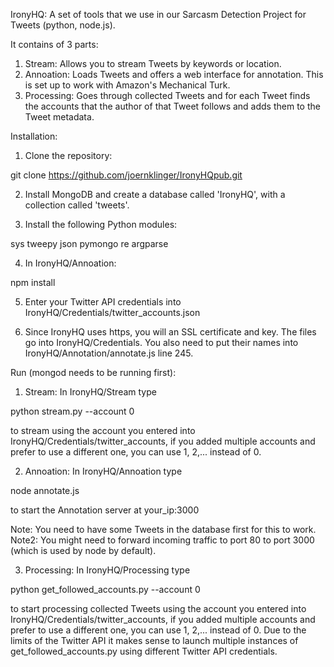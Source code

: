 IronyHQ: A set of tools that we use in our Sarcasm Detection Project for Tweets (python, node.js).

It contains of 3 parts:

1. Stream: Allows you to stream Tweets by keywords or location.
2. Annoation: Loads Tweets and offers a web interface for annotation. This is set up to work with Amazon's Mechanical Turk.
3. Processing: Goes through collected Tweets and for each Tweet finds the accounts that the author of that Tweet follows and adds them to the Tweet metadata.

Installation:

1. Clone the repository:

git clone https://github.com/joernklinger/IronyHQpub.git

2. Install MongoDB and create a database called 'IronyHQ', with a collection called 'tweets'.

3. Install the following Python modules:

sys
tweepy
json
pymongo
re
argparse

4. In IronyHQ/Annoation:

npm install

5. Enter your Twitter API credentials into IronyHQ/Credentials/twitter_accounts.json

6. Since IronyHQ uses https, you will an SSL certificate and key. The files go into IronyHQ/Credentials. You also need to put their names into IronyHQ/Annotation/annotate.js line 245.

Run (mongod needs to be running first):

1. Stream: In IronyHQ/Stream type

python stream.py --account 0

to stream using the account you entered into IronyHQ/Credentials/twitter_accounts, if you added multiple accounts and prefer to use a different one, you can use 1, 2,... instead of 0.

2. Annoation: In IronyHQ/Annoation type

node annotate.js

to start the Annotation server at your_ip:3000

Note: You need to have some Tweets in the database first for this to work.
Note2: You might need to forward incoming traffic to port 80 to port 3000 (which is used by node by default).

3. Processing: In IronyHQ/Processing type

python get_followed_accounts.py --account 0

to start processing collected Tweets using the account you entered into IronyHQ/Credentials/twitter_accounts, if you added multiple accounts and prefer to use a different one, you can use 1, 2,... instead of 0. Due to the limits of the Twitter API it makes sense to launch multiple instances of get_followed_accounts.py using different Twitter API credentials.

